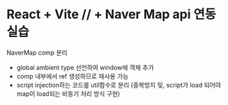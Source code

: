 # React + Vite // + Naver Map api 연동 실습

NaverMap comp 분리

- global ambient type 선언하여 window에 객체 추가
- comp 내부에서 ref 생성하므로 재사용 가능
- script injection하는 코드를 util함수로 분리
  (중복방지 및, script가 load 되어야 map이 load되는 비동기 처리 방식 구현)
